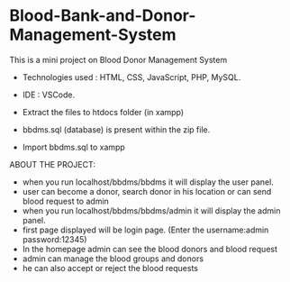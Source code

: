 # Blood-Bank-and-Donor-Management-System
This is a mini project on Blood Donor Management System

- Technologies used : HTML, CSS, JavaScript, PHP, MySQL.
- IDE : VSCode.

- Extract the files to htdocs folder (in xampp)
- bbdms.sql (database) is present within the zip file.
- Import bbdms.sql to xampp

ABOUT THE PROJECT:
- when you run localhost/bbdms/bbdms it will display the user panel.
- user can become a donor, search donor in his location or can send blood request to admin
- when you run localhost/bbdms/bbdms/admin it will display the admin panel.
- first page displayed will be login page. (Enter the username:admin password:12345)
- In the homepage admin can see the blood donors and blood request
- admin can manage the blood groups and donors
- he can also accept or reject the blood requests
